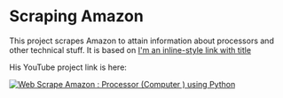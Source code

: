 # Scraping Amazon

This project scrapes Amazon to attain information about processors and other technical stuff. It is based on [I'm an inline-style link with title](https://github.com/shekharbiswas/scrape_processor "Shekar Biswas' code")

His YouTube project link is here:

[![Web Scrape Amazon : Processor (Computer ) using Python](https://img.youtube.com/vi/0jY-ULpZq50/0.jpg)](https://www.youtube.com/watch?v=0jY-ULpZq50)



